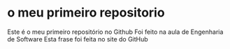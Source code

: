 # o meu primeiro repositorio
Este é o meu primeiro repositório no Github
Foi feito na aula de Engenharia de Software
Esta frase foi feita no site do GitHub
